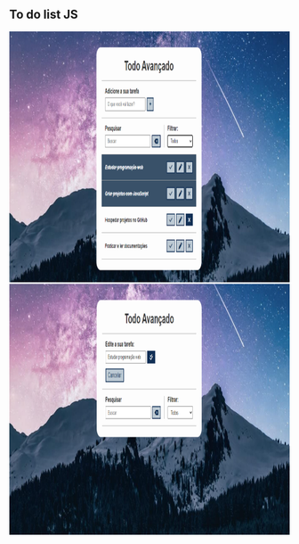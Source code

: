 ## To do list JS

<img src="https://github.com/HiranFerretiBaccos/To-do-list-js/blob/main/readme1.png" height="450">
<img src="https://github.com/HiranFerretiBaccos/To-do-list-js/blob/main/readme2.png" height="450">
